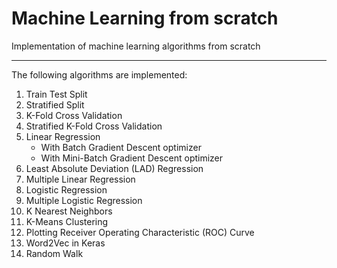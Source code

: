 # Machine Learning from scratch
Implementation of machine learning algorithms from scratch

***
The following algorithms are implemented:
1. Train Test Split
2. Stratified Split
3. K-Fold Cross Validation
4. Stratified K-Fold Cross Validation
5. Linear Regression
    - With Batch Gradient Descent optimizer
    - With Mini-Batch Gradient Descent optimizer
6. Least Absolute Deviation (LAD) Regression
7. Multiple Linear Regression
8. Logistic Regression
9. Multiple Logistic Regression
10. K Nearest Neighbors
11. K-Means Clustering
12. Plotting Receiver Operating Characteristic (ROC) Curve
13. Word2Vec in Keras
14. Random Walk  
